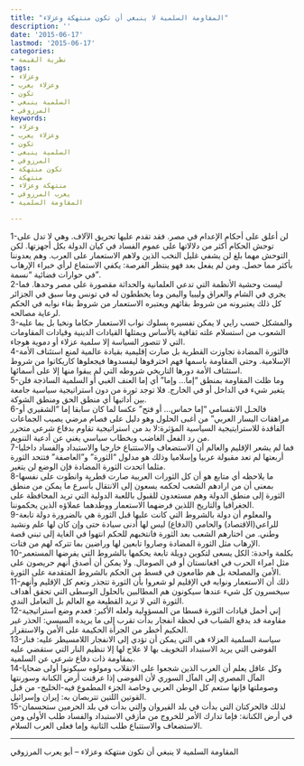 ```yaml
---
title: "المقاومة السلمية لا ينبغي أن تكون منتهكة وعزلاء"
description: ''
date: '2015-06-17'
lastmod: '2015-06-17'
categories:
- نظرية القيمة
tags:
- وعزلاء
- وعزلاء يعرب
- تكون
- السلمية ينبغي
- المرزوقي
keywords:
- وعزلاء
- وعزلاء يعرب
- تكون
- السلمية ينبغي
- المرزوقي
- تكون منتهكة
- منتهكة
- منتهكة وعزلاء
- يعرب المرزوقي
- المقاومة السلمية

---
```

1-لن أعلق على أحكام الإعدام في مصر. فقد تقدم عليها تحريق الآلاف. وهي لا تدل على توحش الحكام أكثر من دلالاتها على عموم الفساد في كيان الدولة بكل أجهزتها. لكن التوحش مهما بلغ لن يشفي غليل النخب الذين ولاهم الاستعمار على العرب. وهم يعدوننا بأكثر مما حصل. ومن لم يفعل بعد فهو ينتظر الفرصة: يكفي الاستماع لرأي خبراء الإرهاب في حوارات فضائية “نسمة”.  
2-ليست وحشية الأنظمة التي تدعي العلمانية والحداثة مقصورة على مصر وحدها. فما يجري في الشام والعراق وليبيا واليمن وما يخططون له في تونس وما سبق في الجزائر كل ذلك يعتبرونه من شروط بقائهم ويعتبره الاستعمار من شروط بقاء نوابه في الحكم لرعاية مصالحه.  
3-والمشكل حسب رايي لا يمكن تفسيره بسلوك نواب الاستعمار حكاما ونخبا بل بما عليه الشعوب من استسلام علته ثقافية بالأساس ويمثلها القيادات الدينية وقيادات المقاومات التي لا تتصور السياسة إلا سلمية عزلاء أو دموية هوجاء.  
4-فالثورة المضادة تجاوزت القطرية بل صارت إقليمية بقيادة عالمية لمنع استئناف الأمة الإسلامية. وحتى المقاومة باسمها فهم اخترقوها ليفسدوها فيجعلوها كاريكاتوا من شروط استئناف الأمة دورها التاريخي شروطه التي لم يبقوا منها إلا على أسمائها.  
5-وما ظلت المقاومة بمنطق “إما… وإما” أي إما العنف الغبي أو السلمية الساذجة فلن يتغير شيء في الداخل أو في الخارج. فلا توجد ثورة من دون استراتيجية سياسية جامعة بين أداتيها أي منطق الحق ومنطق الشوكة.  
6-فالحـل الانقسامي “إما حماس… أو فتح” عكسا لما كان سابقا إما “الشقيري أو مراهقات اليسار العربي” من أغبى الحلول وهو دليل على فصام مرضي يصيب الجماعات الفاقدة للاسترايتيجية السياسية المؤثرة:لا بد من استراتيجية تقاوم بدفاع شرعي متحرر من رد الفعل الغاضب وبخطاب سياسي يغني عن أدعية التنويم.  
7-فما لم يشعر الإقليم والعالم أن الاستضعاف والاستتباع خارجيا والاستبداد والفساد داخليا أربعتها لم تعد مقبولة عربيا وإسلاميا وذلك هو مدلول “الثورة” و”العاصفة” فتتحد الثورة مثلما اتحدت الثورة المضادة فإن الوضع لن يتغير.  
8-ما يلاحظه أي متابع هو أن كل الثورات العربية صارت قطرية وانطوت على نفسها بمعنى أن من ارادهم الشعب لحكمه يسعون إلى الانتقال بأسرع ما يمكن من منطق الثورة إلى منطق الدولة وهم مستعدون للقبول باللعبة الدولية التي تريد المحافظة على الجغرافيا والتاريخ اللذين فرضهما الاستعمار ووطدهما عملاؤه الذين يحكموننا.  
9-والمعلوم أن دولة بالشروط التي كانت عليها قبل الثورة هي بالضرورة دولة تابعة للراعي(الاقتصاد) والحامي (الدفاع) ليس لها أدنى سيادة حتى وإن كان لها علم ونشيد وطني. من اختارهم الشعب بعد الثورة فانتخبهم للحكم انتهوا في الغاية إلى تبني قصة الإرهاب مثل الثورة المضادة وصاروا تابعين لها وراضين بما تتركه لهم من فتات.  
10-بكلمة واحدة: الكل يسعى لتكوين دويلة تابعة يحكمها بالشروط التي يفرضها المستعمر مثل امراء الحرب في افغانستان أو في الصومال. ولا يمكن أن أصدق أنهم حريصون على الأمن والمصلحة بل هم طامعون في قسط من الحكم بالشروط المتقدمة على الثورة.  
11-ذلك أن الاستعمار ونوابه في الإقليم لو شعروا بأن الثورة تتجذر وتعم كل الإقليم وأنهم سيخسرون كل شيء عندها سيكونون هم المطالبين بالحلول الوسطى التي تحقق أهداف الثورة التي لا تريد القطيعة مع العالم بل التعامل الندي.  
12-إني أحمل قيادات الثورة قسطا من المسؤولية ولعله الأكبر: فعدم وضع استراتيجية مقاومة قد يدفع الشباب في لحظة انفجار بدأت تقرب إلى ما يريده السيسي: الحذر غير الحكيم أخطر من الجرأة الحكيمة على الأمن والاستقرار.  
13-سياسة السلمية العزلاء هي التي يمكن أن تؤدي إلى الانفجار اللامسيطر عليه: فنار الفوضى التي يريد الاستبداد التخويف بها لا علاج لها إلا تنظيم النار التي ستقضي عليه بمقاومة ذات دفاع شرعي عن السلمية.  
14-وكل عاقل يعلم أن العرب الذين شجعوا على الانقلاب ومولوه سيكونوا أولى ضحايا المآل المصري إلى المآل السوري لأن الفوضى إذا عرقنت أرض الكنانة وسورنتها وصوملتها فإنها ستعم كل الوطن العربي وخاصة الجزء المطموع فيه-الخليج- من قبل القوتين اللتين تتربصان به: إيران وإسرائيل.  
15-لذلك فالحركتان التي بدأت في بلد القيروان والتي بدأت في بلد الحرمين ستحسمان في أرض الكنانة: فإما تدارك الأمر للخروج من مأزقي الاستبداد والفساد طلب الأولى ومن الاستضعاف والاستتباع طلب الثانية وإما فعلى العرب السلام.

---

المقاومة السلمية لا ينبغي أن تكون منتهكة وعزلاء – أبو يعرب المرزوقي

###